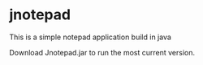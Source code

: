 # jnotepad
This is a simple notepad application build in java

Download Jnotepad.jar to run the most current version.